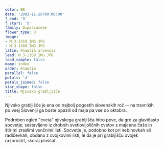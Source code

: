 ```yaml
---
color: BR
date: '2002-11-26T00:00:00'
f_end: '9'
f_start: '5'
family: Dipsacaceae
flower_type: O
image:
- M_3-1310_IMG.JPG
- M_3-1309_IMG.JPG
latin: Knautia arvensis
lead: M_3-1309_IMG.JPG
lead_sample: false
name: index
order: Knautia
parallel: false
petals: '4'
petals_joined: false
star_shape: false
title: Njivsko grabljišče
---
```

Njivsko grabljišče je ena od najbolj pogostih slovenskih rož -- na travnikih po vsej Sloveniji ga boste opazili od maja pa vse do oktobra.

Podroben ogled \"cveta\" njivskega grabljišča hitro pove, da gre za glavičasto socvetje, sestavljeno iz drobnih svetlovijoličnih cvetov z majceno čašo in štirimi zraslimi venčnimi listi. Socvetje je, podobno kot pri nebinovkah ali radičevkah, obdano z ovojkovimi listi, le da je pri grabljišču ovojek razprostrt, skoraj ploščat.
